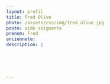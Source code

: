 ```yaml
---
layout: profil
title: Fred Olive
photo: /assets/css/img/fred_olive.jpg
poste: aide soignante
prenom: Fred
anciennete: 
description: |
 

  

  
---
```

